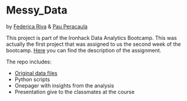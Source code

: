 # Messy_Data
by [Federica Riva](https://github.com/federicariva) & [Pau Peracaula](https://github.com/PauPerL)

This project is part of the Ironhack Data Analytics Bootcamp. This was actually the first project that was assigned to us the second week of the bootcamp.
[Here](https://github.com/student-IH-labs-and-stuff/BCNDATA2022/blob/main/Projects/Messy_data/Messy_Data.md) you can find the description of the assignment.

The repo includes:
- [Original data files](https://github.com/federicariva/Messy_Data/tree/main/data)
- Python scripts
- Onepager with insights from the analysis
- Presentation give to the classmates at the course
